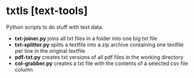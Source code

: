 # txtls [text-tools]
Python scripts to do stuff with text data.

- **txt-joiner.py** joins all txt files in a folder into one big txt file
- **txt-splitter.py** splits a textfile into a zip archive containing one textfile per line in the original textfile
- **pdf-txt.py** creates txt versions of all pdf files in the working directory
- **col-grabber.py** creates a txt file with the contents of a selected csv file column
